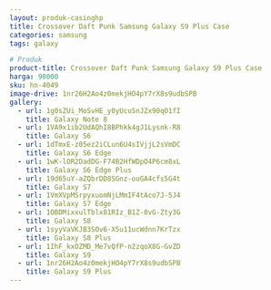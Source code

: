 ```yaml
---
layout: produk-casinghp
title: Crossover Daft Punk Samsung Galaxy S9 Plus Case
categories: samsung
tags: galaxy

# Produk
product-title: Crossover Daft Punk Samsung Galaxy S9 Plus Case
harga: 90000
sku: hn-4049
image-drive: 1nr26H2Ao4z0mekjHO4pY7rX8s9udbSPB
gallery:
  - url: 1g0sZUi_MoSvHE_y0yUcuSnJZx90qO1fI
    title: Galaxy Note 8
  - url: 1VA9x1ib2UdAQhI8BPhkk4gJ1Lysnk-R8
    title: Galaxy S6
  - url: 1dTmxE-z05ez2iCLun6U4sIVjjL2sVmDC
    title: Galaxy S6 Edge
  - url: 1wK-lOR2DadDG-F74B2HfWDpO4P6cm8xL
    title: Galaxy S6 Edge Plus
  - url: 19d65uY-aZQbrDD8SGnz-ouGA4cfs5G4t
    title: Galaxy S7
  - url: 1VmXVpMSrpyxuomNjLMmIF4tAco7J-5J4
    title: Galaxy S7 Edge
  - url: 1OBDMixxulTblx81RIz_B1Z-0vG-Zty3G
    title: Galaxy S8
  - url: 1syyVaVKJB3SOv6-X5u11ucWdnn7KrTzx
    title: Galaxy S8 Plus
  - url: 1IhF_kxOZMD_Me7vQfP-n2zqoX8G-GvZD
    title: Galaxy S9
  - url: 1nr26H2Ao4z0mekjHO4pY7rX8s9udbSPB
    title: Galaxy S9 Plus
---
```

